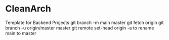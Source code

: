 # CleanArch
Template for Backend Projects
git branch -m main master
git fetch origin
git branch -u origin/master master
git remote set-head origin -a
to rename main to master
